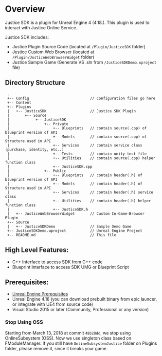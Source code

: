 # Overview

Justice SDK is a plugin for Unreal Engine 4 (4.18.).
This plugin is used to interact with Justice Online Service.

Justice SDK includes:

* Justice Plugin Source Code (located at `/Plugin/JusticeSDK` folder)
* Justice Custom Web Browser (located at `/Plugin/JusticeWebBrowserWidget` folder)
* Justice Sample Game (Generate VS .sln from  `/JusticeSDKDemo.uproject` file)

## Directory Structure

```
 .
 +-- Config                            // Configuration files go here
 +-- Content
 +-- Plugins
 |   +-- JusticeSDK                    // Justice SDK Plugin
 |       +-- Source
 |            +-- JusticeSDK           
 |                +-- Private
 |                    +-- Blueprints   // contain source(.cpp) of blueprint version of API
 |                    +-- Models       // contain source(.cpp) of Structure used in API
 |                    +-- Services     // contain service class (purchase, identity, etc..)
 |                    +-- Tests        // contain unity test file
 |                    +-- Utilities    // contain source(.cpp) helper function class  
 |                    +-- JusticeSDK.cpp
 |                +-- Public
 |                    +-- Blueprints   // contain header(.h) of blueprint version of API
 |                    +-- Models       // contain header(.h) of Structure used in API
 |                    +-- Services     // contain header(.h) service class 
 |                    +-- Utilities    // contain header(.h) helper function class  
 |                    +-- JusticeSDK.h
 |   +-- JusticeWebBrowserWidget       // Custom In-Game-Browser Plugin    
 +-- Source
 |   +-- JusticeSDKDemo                // Sample Demo Game
 +-- JusticeSDKDemo.uproject           // Unreal Engine Project
 +-- README.md                         // This file
```

## High Level Features:
* C++ Interface to access SDK from C++ code
* Blueprint Interface to access SDK UMG or Blueprint Script

## Prerequisites:
* [Unreal Engine Prerequisites](https://docs.unrealengine.com/en-US/GettingStarted/RecommendedSpecifications)
* Unreal Engine 4.18 (you can download prebuilt binary from epic launcer, or integrate with UE4 from source code)
* Visual Studio 2015 or later (Community, Professional or any version)

### Stop Using OSS
Starting from March 13, 2018 at commit `48b28dd`, we stop using OnlineSubsystem (OSS). Now we use singleton class based on FModuleManager.
If you still have `OnlineSubsystemJustice` folder on Plugins folder, please remove it, since it breaks your game.